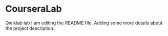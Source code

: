# CourseraLab
Qwiklab lab
I am editing the README file. Adding some more details about the project description.
